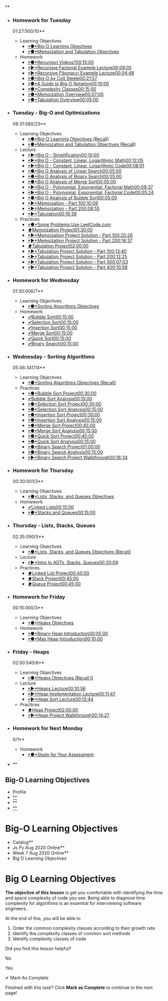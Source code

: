 \*\*

-   ### Homework for Tuesday

    01:27:500/10\*\*

    -   Learning Objectives
        -   [*●*Big-O Learning Objectives](https://open.appacademy.io/learn/js-py---aug-2020-online/week-7-aug-2020-online/big-o-learning-objectives)
        -   [*●*Memoization and Tabulation Objectives](https://open.appacademy.io/learn/js-py---aug-2020-online/week-7-aug-2020-online/memoization-and-tabulation-objectives)
    -   Homework
        -   [*●*Recursion Videos?00:15:00](https://open.appacademy.io/learn/js-py---aug-2020-online/week-7-aug-2020-online/recursion-videos-)
        -   [*►*Recursive Factorial Example Lecture00:09:05](https://open.appacademy.io/learn/js-py---aug-2020-online/week-7-aug-2020-online/recursive-factorial-example-lecture)
        -   [*►*Recursive Fibonacci Example Lecture00:04:48](https://open.appacademy.io/learn/js-py---aug-2020-online/week-7-aug-2020-online/recursive-fibonacci-example-lecture)
        -   [*●*Big-O by Colt Steele00:21:57](https://open.appacademy.io/learn/js-py---aug-2020-online/week-7-aug-2020-online/big-o-by-colt-steele)
        -   [*●*A Guide to Big-O Notation00:10:00](https://open.appacademy.io/learn/js-py---aug-2020-online/week-7-aug-2020-online/a-guide-to-big-o-notation)
        -   [*●*Complexity Classes00:15:00](https://open.appacademy.io/learn/js-py---aug-2020-online/week-7-aug-2020-online/complexity-classes)
        -   [*●*Memoization Overview00:07:00](https://open.appacademy.io/learn/js-py---aug-2020-online/week-7-aug-2020-online/memoization-overview)
        -   [*●*Tabulation Overview00:05:00](https://open.appacademy.io/learn/js-py---aug-2020-online/week-7-aug-2020-online/tabulation-overview)

-   ### Tuesday - Big-O and Optimizations

    06:31:560/23\*\*

    -   Learning Objectives
        -   [*●*Big-O Learning Objectives (Recall)](https://open.appacademy.io/learn/js-py---aug-2020-online/week-7-aug-2020-online/big-o-learning-objectives--recall-)
        -   [*●*Memoization and Tabulation Objectives (Recall)](https://open.appacademy.io/learn/js-py---aug-2020-online/week-7-aug-2020-online/memoization-and-tabulation-objectives--recall-)
    -   Lecture
        -   [*►*Big O - Simplification00:10:00](https://open.appacademy.io/learn/js-py---aug-2020-online/week-7-aug-2020-online/big-o---simplification)
        -   [*►*Big O - Constant, Linear, Logarithmic Math00:12:05](https://open.appacademy.io/learn/js-py---aug-2020-online/week-7-aug-2020-online/big-o---constant--linear--logarithmic-math)
        -   [*►*Big O - Constant, Linear, Logarithmic Code00:08:01](https://open.appacademy.io/learn/js-py---aug-2020-online/week-7-aug-2020-online/big-o---constant--linear--logarithmic-code)
        -   [*●*Big O Analysis of Linear Search00:05:00](https://open.appacademy.io/learn/js-py---aug-2020-online/week-7-aug-2020-online/big-o-analysis-of-linear-search)
        -   [*●*Big O Analysis of Binary Search00:05:00](https://open.appacademy.io/learn/js-py---aug-2020-online/week-7-aug-2020-online/big-o-analysis-of-binary-search)
        -   [*●*Big O Analysis of Merge Sort00:05:00](https://open.appacademy.io/learn/js-py---aug-2020-online/week-7-aug-2020-online/big-o-analysis-of-merge-sort)
        -   [*►*Big O - Polynomial, Exponential, Factorial Math00:09:37](https://open.appacademy.io/learn/js-py---aug-2020-online/week-7-aug-2020-online/big-o---polynomial--exponential--factorial-math)
        -   [*►*Big O - Polynomial, Exponential, Factorial Code00:05:24](https://open.appacademy.io/learn/js-py---aug-2020-online/week-7-aug-2020-online/big-o---polynomial--exponential--factorial-code)
        -   [*●*Big O Analysis of Bubble Sort00:05:00](https://open.appacademy.io/learn/js-py---aug-2020-online/week-7-aug-2020-online/big-o-analysis-of-bubble-sort)
        -   [*►*Memoization - Part 100:10:09](https://open.appacademy.io/learn/js-py---aug-2020-online/week-7-aug-2020-online/memoization---part-1)
        -   [*►*Memoization - Part 200:08:55](https://open.appacademy.io/learn/js-py---aug-2020-online/week-7-aug-2020-online/memoization---part-2)
        -   [*►*Tabulation00:16:36](https://open.appacademy.io/learn/js-py---aug-2020-online/week-7-aug-2020-online/tabulation)
    -   Practices
        -   [*●*Some Problems Use LeetCode.com](https://open.appacademy.io/learn/js-py---aug-2020-online/week-7-aug-2020-online/some-problems-use-leetcode-com)
        -   [*⬆︎*Memoization Project01:30:00](https://open.appacademy.io/learn/js-py---aug-2020-online/week-7-aug-2020-online/memoization-project)
        -   [*►*Memoization Project Solution - Part 100:20:26](https://open.appacademy.io/learn/js-py---aug-2020-online/week-7-aug-2020-online/memoization-project-solution---part-1)
        -   [*►*Memoization Project Solution - Part 200:16:37](https://open.appacademy.io/learn/js-py---aug-2020-online/week-7-aug-2020-online/memoization-project-solution---part-2)
        -   [*⬆︎*Tabulation Project02:00:00](https://open.appacademy.io/learn/js-py---aug-2020-online/week-7-aug-2020-online/tabulation-project)
        -   [*►*Tabulation Project Solution - Part 100:13:40](https://open.appacademy.io/learn/js-py---aug-2020-online/week-7-aug-2020-online/tabulation-project-solution---part-1)
        -   [*►*Tabulation Project Solution - Part 200:12:25](https://open.appacademy.io/learn/js-py---aug-2020-online/week-7-aug-2020-online/tabulation-project-solution---part-2)
        -   [*►*Tabulation Project Solution - Part 300:07:03](https://open.appacademy.io/learn/js-py---aug-2020-online/week-7-aug-2020-online/tabulation-project-solution---part-3)
        -   [*►*Tabulation Project Solution - Part 400:10:58](https://open.appacademy.io/learn/js-py---aug-2020-online/week-7-aug-2020-online/tabulation-project-solution---part-4)

-   ### Homework for Wednesday

    01:30:006/7\*\*

    -   Learning Objectives
        -   [*●*Sorting Algorithms Objectives](https://open.appacademy.io/learn/js-py---aug-2020-online/week-7-aug-2020-online/sorting-algorithms-objectives)
    -   Homework
        -   [*✔︎*Bubble Sort00:15:00](https://open.appacademy.io/learn/js-py---aug-2020-online/week-7-aug-2020-online/bubble-sort)
        -   [*✔︎*Selection Sort00:15:00](https://open.appacademy.io/learn/js-py---aug-2020-online/week-7-aug-2020-online/selection-sort)
        -   [*✔︎*Insertion Sort00:15:00](https://open.appacademy.io/learn/js-py---aug-2020-online/week-7-aug-2020-online/insertion-sort)
        -   [*✔︎*Merge Sort00:15:00](https://open.appacademy.io/learn/js-py---aug-2020-online/week-7-aug-2020-online/merge-sort)
        -   [*✔︎*Quick Sort00:15:00](https://open.appacademy.io/learn/js-py---aug-2020-online/week-7-aug-2020-online/quick-sort)
        -   [*✔︎*Binary Search00:15:00](https://open.appacademy.io/learn/js-py---aug-2020-online/week-7-aug-2020-online/binary-search)

-   ### Wednesday - Sorting Algorithms

    05:46:341/14\*\*

    -   Learning Objectives
        -   [*●*Sorting Algorithms Objectives (Recall)](https://open.appacademy.io/learn/js-py---aug-2020-online/week-7-aug-2020-online/sorting-algorithms-objectives--recall-)
    -   Practices
        -   [*●*Bubble Sort Project00:30:00](https://open.appacademy.io/learn/js-py---aug-2020-online/week-7-aug-2020-online/bubble-sort-project)
        -   [*✔︎*Bubble Sort Analysis00:15:00](https://open.appacademy.io/learn/js-py---aug-2020-online/week-7-aug-2020-online/bubble-sort-analysis)
        -   [*●*Selection Sort Project00:30:00](https://open.appacademy.io/learn/js-py---aug-2020-online/week-7-aug-2020-online/selection-sort-project)
        -   [*●*Selection Sort Analysis00:15:00](https://open.appacademy.io/learn/js-py---aug-2020-online/week-7-aug-2020-online/selection-sort-analysis)
        -   [*●*Insertion Sort Project00:30:00](https://open.appacademy.io/learn/js-py---aug-2020-online/week-7-aug-2020-online/insertion-sort-project)
        -   [*●*Insertion Sort Analysis00:15:00](https://open.appacademy.io/learn/js-py---aug-2020-online/week-7-aug-2020-online/insertion-sort-analysis)
        -   [*●*Merge Sort Project00:45:00](https://open.appacademy.io/learn/js-py---aug-2020-online/week-7-aug-2020-online/merge-sort-project)
        -   [*●*Merge Sort Analysis00:15:00](https://open.appacademy.io/learn/js-py---aug-2020-online/week-7-aug-2020-online/merge-sort-analysis)
        -   [*●*Quick Sort Project00:45:00](https://open.appacademy.io/learn/js-py---aug-2020-online/week-7-aug-2020-online/quick-sort-project)
        -   [*●*Quick Sort Analysis00:15:00](https://open.appacademy.io/learn/js-py---aug-2020-online/week-7-aug-2020-online/quick-sort-analysis)
        -   [*●*Binary Search Project01:00:00](https://open.appacademy.io/learn/js-py---aug-2020-online/week-7-aug-2020-online/binary-search-project)
        -   [*●*Binary Search Analysis00:15:00](https://open.appacademy.io/learn/js-py---aug-2020-online/week-7-aug-2020-online/binary-search-analysis)
        -   [*►*Binary Search Project Walkthrough00:16:34](https://open.appacademy.io/learn/js-py---aug-2020-online/week-7-aug-2020-online/binary-search-project-walkthrough)

-   ### Homework for Thursday

    00:30:001/3\*\*

    -   Learning Objectives
        -   [*●*Lists, Stacks, and Queues Objectives](https://open.appacademy.io/learn/js-py---aug-2020-online/week-7-aug-2020-online/lists--stacks--and-queues-objectives)
    -   Homework
        -   [*✔︎*Linked Lists00:15:00](https://open.appacademy.io/learn/js-py---aug-2020-online/week-7-aug-2020-online/linked-lists)
        -   [*●*Stacks and Queues00:15:00](https://open.appacademy.io/learn/js-py---aug-2020-online/week-7-aug-2020-online/stacks-and-queues)

-   ### Thursday - Lists, Stacks, Queues

    02:35:090/5\*\*

    -   Learning Objectives
        -   [*●*Lists, Stacks, and Queues Objectives (Recall)](https://open.appacademy.io/learn/js-py---aug-2020-online/week-7-aug-2020-online/lists--stacks--and-queues-objectives--recall-)
    -   Lecture
        -   [*►*Intro to ADTs, Stacks, Queues00:20:09](https://open.appacademy.io/learn/js-py---aug-2020-online/week-7-aug-2020-online/intro-to-adts--stacks--queues)
    -   Practices
        -   [*⬆︎*Linked List Project00:45:00](https://open.appacademy.io/learn/js-py---aug-2020-online/week-7-aug-2020-online/linked-list-project)
        -   [*⬆︎*Stack Project00:45:00](https://open.appacademy.io/learn/js-py---aug-2020-online/week-7-aug-2020-online/stack-project)
        -   [*⬆︎*Queue Project00:45:00](https://open.appacademy.io/learn/js-py---aug-2020-online/week-7-aug-2020-online/queue-project)

-   ### Homework for Friday

    00:15:000/3\*\*

    -   Learning Objectives
        -   [*●*Heaps Objectives](https://open.appacademy.io/learn/js-py---aug-2020-online/week-7-aug-2020-online/heaps-objectives)
    -   Homework
        -   [*●*Binary Heap Introduction00:05:00](https://open.appacademy.io/learn/js-py---aug-2020-online/week-7-aug-2020-online/binary-heap-introduction)
        -   [*●*Max Heap Introduction00:10:00](https://open.appacademy.io/learn/js-py---aug-2020-online/week-7-aug-2020-online/max-heap-introduction)

-   ### Friday - Heaps

    02:50:540/6\*\*

    -   Learning Objectives
        -   [*●*Heaps Objectives (Recall I)](https://open.appacademy.io/learn/js-py---aug-2020-online/week-7-aug-2020-online/heaps-objectives--recall-i-)
    -   Lecture
        -   [*►*Heaps Lecture00:10:56](https://open.appacademy.io/learn/js-py---aug-2020-online/week-7-aug-2020-online/heaps-lecture)
        -   [*►*Heap Implementation Lecture00:11:47](https://open.appacademy.io/learn/js-py---aug-2020-online/week-7-aug-2020-online/heap-implementation-lecture)
        -   [*►*Heap Sort Lecture00:13:44](https://open.appacademy.io/learn/js-py---aug-2020-online/week-7-aug-2020-online/heap-sort-lecture)
    -   Practices
        -   [*⬆︎*Heap Project02:00:00](https://open.appacademy.io/learn/js-py---aug-2020-online/week-7-aug-2020-online/heap-project)
        -   [*►*Heap Project Walkthrough00:14:27](https://open.appacademy.io/learn/js-py---aug-2020-online/week-7-aug-2020-online/heap-project-walkthrough)

-   ### Homework for Next Monday

    0/1\*\*

    -   Homework
        -   [*●*Study for Your Assessment](https://open.appacademy.io/learn/js-py---aug-2020-online/week-7-aug-2020-online/study-for-your-assessment)

-   \*\*

Big-O Learning Objectives
-------------------------

-   Profile
-   [\*\*](https://launchpass.com/p/app-academy-mentor)
-   \*\*
-   [\*\*](https://forum.appacademy.io/)

Big-O Learning Objectives
=========================

-   Catalog\*\*
-   Js Py Aug 2020 Online\*\*
-   Week 7 Aug 2020 Online\*\*
-   Big O Learning Objectives

Big O Learning Objectives
=========================

**The objective of this lesson** is get you comfortable with identifying the time and space complexity of code you see. Being able to diagnose time complexity for algorithms is an essential for interviewing software engineers.

At the end of this, you will be able to

1.  Order the common complexity classes according to their growth rate
2.  Identify the complexity classes of common sort methods
3.  Identify complexity classes of code

Did you find this lesson helpful?

No

Yes

✔︎ Mark As Complete

Finished with this task? Click **Mark as Complete** to continue to the next page!
